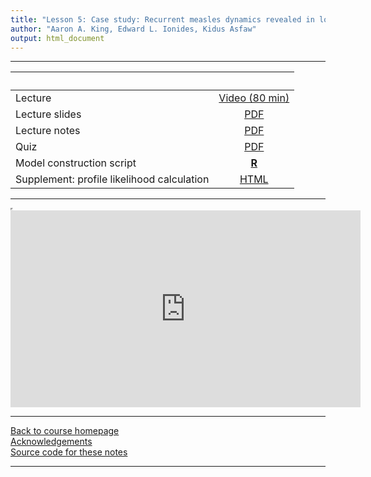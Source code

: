 ```yaml
---
title: "Lesson 5: Case study: Recurrent measles dynamics revealed in long time series"
author: "Aaron A. King, Edward L. Ionides, Kidus Asfaw"
output: html_document
---
```


----------------------

| &nbsp;                                     | &nbsp;                                                                                     |
|:-------------------------------------------|:------------------------------------------------------------------------------------------:|
| Lecture                                    | [Video (80 min)](https://www.youtube.com/playlist?list=PLluGwj6FGt2SJzO5pfhVBdkBP6EbREGWM) |
| Lecture slides                             | [PDF](slides.pdf)                                                                          |
| Lecture notes                              | [PDF](notes.pdf)                                                                           |
| Quiz                                       | [PDF](quiz.pdf)                                                                            |
| Model construction script                  | [**R**](codes.R)                                                                           |
| Supplement: profile likelihood calculation | [HTML](profile.html)                                                                       |

----------------------

<iframe width="0" height="0"></iframe>

<iframe data-external=1 width="560" height="315" src="https://www.youtube-nocookie.com/embed/videoseries?list=PLluGwj6FGt2SJzO5pfhVBdkBP6EbREGWM" frameborder="0" allow="accelerometer; autoplay; encrypted-media; gyroscope; picture-in-picture" allowfullscreen></iframe>


----------------------

[Back to course homepage](../index.html)  
[Acknowledgements](../acknowledge.html)  
[Source code for these notes](http://github.com/kingaa/sbied/tree/master/measles/)  

----------------------
